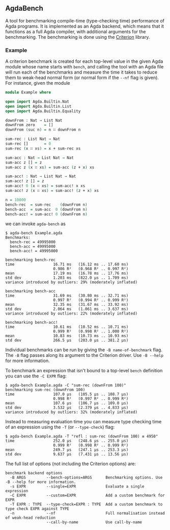 ## AgdaBench

A tool for benchmarking compile-time (type-checking time) performance of Agda
programs. It is implemented as an Agda backend, which means that it functions
as a full Agda compiler, with additional arguments for the benchmarking. The
benchmarking is done using the
[Criterion](http://hackage.haskell.org/package/criterion) library.

### Example

A criterion benchmark is created for each top-level value in the given Agda
module whose name starts with `bench`, and calling the tool with an Agda file
will run each of the benchmarks and measure the time it takes to reduce them to
weak-head normal form (or normal form if the `--nf` flag is given). For
instance, given the module

```agda
module Example where

open import Agda.Builtin.Nat
open import Agda.Builtin.List
open import Agda.Builtin.Equality

downFrom : Nat → List Nat
downFrom zero    = []
downFrom (suc n) = n ∷ downFrom n

sum-rec : List Nat → Nat
sum-rec []       = 0
sum-rec (x ∷ xs) = x + sum-rec xs

sum-acc : Nat → List Nat → Nat
sum-acc z [] = z
sum-acc z (x ∷ xs) = sum-acc (z + x) xs

sum-acc! : Nat → List Nat → Nat
sum-acc! z [] = z
sum-acc! 0 (x ∷ xs) = sum-acc! x xs
sum-acc! z (x ∷ xs) = sum-acc! (z + x) xs

n = 10000
bench-rec  = sum-rec    (downFrom n)
bench-acc  = sum-acc  0 (downFrom n)
bench-acc! = sum-acc! 0 (downFrom n)
```

we can invoke `agda-bench` as

```
$ agda-bench Example.agda
Benchmarks:
  bench-rec = 49995000
  bench-acc = 49995000
  bench-acc! = 49995000

benchmarking bench-rec
time                 16.71 ms   (16.12 ms .. 17.60 ms)
                     0.986 R²   (0.968 R² .. 0.997 R²)
mean                 17.19 ms   (16.78 ms .. 17.76 ms)
std dev              1.203 ms   (822.0 μs .. 1.709 ms)
variance introduced by outliers: 29% (moderately inflated)

benchmarking bench-acc
time                 31.69 ms   (30.80 ms .. 32.71 ms)
                     0.997 R²   (0.994 R² .. 0.999 R²)
mean                 32.35 ms   (31.67 ms .. 33.92 ms)
std dev              2.064 ms   (1.061 ms .. 3.637 ms)
variance introduced by outliers: 22% (moderately inflated)

benchmarking bench-acc!
time                 10.61 ms   (10.52 ms .. 10.71 ms)
                     0.999 R²   (0.998 R² .. 1.000 R²)
mean                 10.83 ms   (10.73 ms .. 10.93 ms)
std dev              266.5 μs   (203.0 μs .. 381.2 μs)
```

Individual benchmarks can be run by giving the `-B name-of-benchmark` flag. The
`-B` flag passes along its argument to the Criterion driver. Use `-B --help`
for more information.

To benchmark an expression that isn't bound to a top-level `bench` definition you can
use the `-C EXPR` flag:

```
$ agda-bench Example.agda -C "sum-rec (downFrom 100)"
benchmarking sum-rec (downFrom 100)
time                 107.0 μs   (105.5 μs .. 108.7 μs)
                     0.998 R²   (0.997 R² .. 0.999 R²)
mean                 107.6 μs   (106.7 μs .. 109.0 μs)
std dev              3.532 μs   (2.379 μs .. 4.833 μs)
variance introduced by outliers: 32% (moderately inflated)
```

Instead to measuring evaluation time you can measure type checking time of an
expression using the `-T` (or `--type-check`) flag:

```
$ agda-bench Example.agda -T "refl : sum-rec (downFrom 100) ≡ 4950"
time                 252.0 μs   (248.6 μs .. 255.0 μs)
                     0.999 R²   (0.998 R² .. 0.999 R²)
mean                 249.7 μs   (247.1 μs .. 253.3 μs)
std dev              9.637 μs   (7.431 μs .. 13.56 μs)
```

The full list of options (not including the Criterion options) are:

```
benchmark backend options
  -B ARGS         --bench-options=ARGS      Benchmarking options. Use -B --help for more information.
  -s EXPR         --single=EXPR             Evaluate a single expression
  -C EXPR         --custom=EXPR             Add a custom benchmark for EXPR
  -T EXPR : TYPE  --type-check=EXPR : TYPE  Add a custom benchmark to type check EXPR against TYPE
  -n              --nf                      Full normalisation instead of weak-head reduction
                  --call-by-name            Use call-by-name
```
